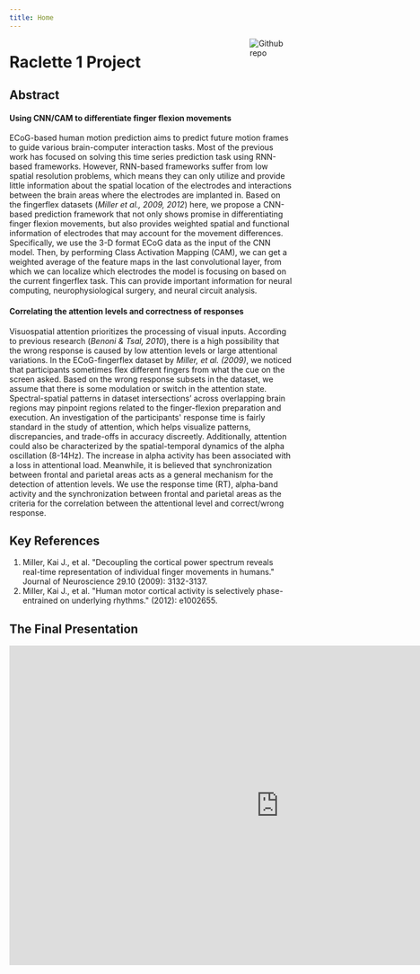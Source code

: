 ```yaml
---
title: Home
---
```


[<img src="https://simpleicons.org/icons/github.svg" style="max-width:15%;min-width:40px;float:right;" alt="Github repo" />](https://github.com/yihui/hugo-xmin)

# Raclette 1 Project

## Abstract
#### Using CNN/CAM to differentiate finger flexion movements 

ECoG-based human motion prediction aims to predict future motion frames to guide various brain-computer interaction tasks. Most of the previous work has focused on solving this time series prediction task using RNN-based frameworks. However, RNN-based frameworks suffer from low spatial resolution problems, which means they can only utilize and provide little information about the spatial location of the electrodes and interactions between the brain areas where the electrodes are implanted in. Based on the fingerflex datasets (*Miller et al., 2009, 2012*) here, we propose a CNN-based prediction framework that not only shows promise in differentiating finger flexion movements, but also provides weighted spatial and functional information of electrodes that may account for the movement differences. Specifically, we use the 3-D format ECoG data as the input of the CNN model. Then, by performing Class Activation Mapping (CAM), we can get a weighted average of the feature maps in the last convolutional layer, from which we can localize which electrodes the model is focusing on based on the current fingerflex task. This can provide important information for neural computing, neurophysiological surgery, and neural circuit analysis.
#### Correlating the attention levels and correctness of responses
Visuospatial attention prioritizes the processing of visual inputs. According to previous research (*Benoni & Tsal, 2010*), there is a high possibility that the wrong response is caused by low attention levels or large attentional variations. In the ECoG-fingerflex dataset by *Miller, et al. (2009)*, we noticed that participants sometimes flex different fingers from what the cue on the screen asked.  Based on the wrong response subsets in the dataset, we assume that there is some modulation or switch in the attention state. Spectral-spatial patterns in dataset intersections’ across overlapping brain regions may pinpoint regions related to the finger-flexion preparation and execution. An investigation of the participants' response time is fairly standard in the study of attention, which helps visualize patterns, discrepancies, and trade-offs in accuracy discreetly. Additionally, attention could also be characterized by the spatial-temporal dynamics of the alpha oscillation (8-14Hz). The increase in alpha activity has been associated with a loss in attentional load. Meanwhile, it is believed that synchronization between frontal and parietal areas acts as a general mechanism for the detection of attention levels. We use the response time (RT), alpha-band activity and the synchronization between frontal and parietal areas as the criteria for the correlation between the attentional level and correct/wrong response. 

## Key References
1. Miller, Kai J., et al. "Decoupling the cortical power spectrum reveals real-time representation of individual finger movements in humans." Journal of Neuroscience 29.10 (2009): 3132-3137.
2. Miller, Kai J., et al. "Human motor cortical activity is selectively phase-entrained on underlying rhythms." (2012): e1002655.

## The Final Presentation 
<iframe src="https://docs.google.com/presentation/d/e/2PACX-1vR0lIJAujyKbNkG3FSoyd3j-o3QI0tXUX8sFbnoucqmaVljiPlQYdVa0S0znrVNrV8SqdvQTDolhdSh/embed?start=true&loop=true&delayms=3000" frameborder="0" width="960" height="569" allowfullscreen="true" mozallowfullscreen="true" webkitallowfullscreen="true"></iframe>




